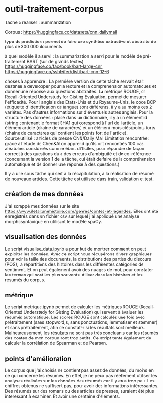 # outil-traitement-corpus

Tâche à réaliser : Summarization

Corpus : https://huggingface.co/datasets/cnn_dailymail 

type de prédiction :
permet de faire une synthèse extractive et abstraite de plus de 300 000 documents

à quel modèle il a servi : 
la summarization a servi pour le modèle de pré-traitement BART (sur de grands textes) 
https://huggingface.co/facebook/bart-large-cnn
https://huggingface.co/sshleifer/distilbart-cnn-12-6


choses à apprendre :
La première version de cette tâche servait était déstinée à  développer pour la lecture et la compréhension automatiques et donner une réponse aux questions abstraites.
La métrique ROUGE, or Recall-Oriented Understudy for Gisting Evaluation, permet de mesurer l'efficacité. 
Pour l'anglais des Etats-Unis et du Royaume-Unis, le code BCP (étiquette d'identification de langue) sont différents. Il y a au moins ces 2 variétes. Pas d'autres informations sur d'éventuels autres anglais.
Pour la structure des données : placé dans un dictionnaire, il y a un élément id (string contenant le format SHA1 qui corespond à l'url de l'article, un élément article (chaine de caractères) et un élément mots clés/points forts (chaine de caractères qui contient les points fort de l'article).  
Source utilisé : articles de presse CNN/Daily Mail
Limitation rencontrée: grâce à l'étude de Chen&Al on apprend qu'ils ont rencontrés 100 cas aléatoires considérés comme étant difficiles, pour répondre de façon correct à des questions du à des erreurs d'ambiguité et de co-référence (concernant la version 1 de la tâche, qui était de faire de la compréhension automatique et de donner une réponse à des questions.)

Il y a une sous tâche qui sert à la récapitulation, à la réalisation de résumé de nouveaux articles. 
Cette tâche est utilisée dans train, validation et test. 


## création de mes données
J'ai scrappé mes données sur le site https://www.iletaitunehistoire.com/genres/contes-et-legendes. Elles ont été enregistrés dans un fichier csv sur lequel j'ai appliqué une analyse morphosyntaxique en utilisant le modèle spaCy. 

## visualisation des données
Le script visualise_data.ipynb a pour but de montrer comment on peut exploiter les données. Avec ce script nous récupérons divers graphiques pour voir la taille des documents, la distributions des parties du discours (POS), la répartitions des histoires dans les différentes catégories de sentiment. Et on peut également avoir des nuages de mot, pour constater les termes qui sont les plus souvents utiliser dans les histoires et les résumés du corpus. 

## métrique
Le script metrique.ipynb permet de calculer les métriques ROUGE (Recall-Oriented Understudy for Gisting Evaluation) qui servent à évaluer les résumés automatique. Les scores ROUGE sont calculés une fois avec prétraitement (sans stopword,s, sans ponctuations, lemmatiser et stemmer) et sans prétraitement, afin de constater si les résultats sont meilleurs. Malheureusement, les résultats ne sont pas très concluants car les résumés des contes de mon corpus sont trop petits. Ce script tente également de calculer la corrélation de Spearman et de Pearson. 

## points d'amélioration
Le corpus que j'ai choisis ne contient pas assez de données, du moins en ce qui concerne les résumés. En effet, je ne peux pas réellement utiliser les analyses réalisées sur les données des résumés car il y en a trop peu. Les chiffres obtenus ne suffisent pas, pour avoir des informations intéressantes. 
Des résumés sur des romans ou des articles de presses, auraient été plus interessant à examiner. Et avoir une centaine d'éléments. 

